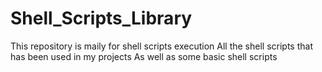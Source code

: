 # Shell_Scripts_Library

This repository is maily for shell scripts execution
All the shell scripts that has been used in my projects 
As well as some basic shell scripts